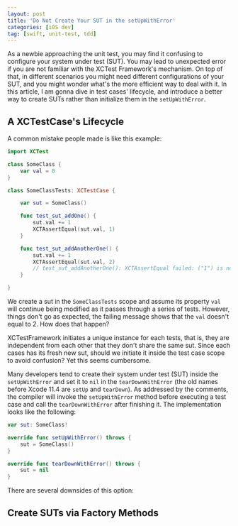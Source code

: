 ```yaml
---
layout: post
title: 'Do Not Create Your SUT in the setUpWithError'
categories: [iOS dev]
tag: [swift, unit-test, tdd]
---
```


As a newbie approaching the unit test, you may find it confusing to configure your system under test (SUT). You may lead to unexpected error if you are not familiar with the XCTest Framework's mechanism. On top of that, in different scenarios you might need different configurations of your SUT, and you might wonder what's the more efficient way to deal with it. In this article, I am gonna dive in test cases' lifecycle, and introduce a better way to create SUTs rather than initialize them in the `setUpWithError`.

## A XCTestCase's Lifecycle
A common mistake people made is like this example: 

```swift
import XCTest

class SomeClass {
    var val = 0
}

class SomeClassTests: XCTestCase {

    var sut = SomeClass()

    func test_sut_addOne() {
        sut.val += 1
        XCTAssertEqual(sut.val, 1)
    }

    func test_sut_addAnotherOne() {
        sut.val += 1
        XCTAssertEqual(sut.val, 2) 
        // test_sut_addAnotherOne(): XCTAssertEqual failed: ("1") is not equal to ("2")
    }

}
```

We create a sut in the `SomeClassTests` scope and assume its property `val` will continue being modified as it passes through a series of tests. However, things don't go as expected, the failing message shows that the `val` doesn't equal to 2. How does that happen?

XCTestFramework initiates a unique instance for each tests, that is, they are independent from each other that they don't share the same sut. Since each cases has its fresh new sut, should we initiate it inside the test case scope to avoid confusion? Yet this seems cumbersome. 

Many developers tend to create their system under test (SUT) inside the `setUpWithError` and set it to `nil` in the `tearDownWithError` (the old names before Xcode 11.4 are `setUp` and `tearDown`). As addressed by the comments, the compiler will invoke the `setUpWithError` method before executing a test case and call the `tearDownWithError` after finishing it. The implementation looks like the following:

```swift
var sut: SomeClass!

override func setUpWithError() throws {
    sut = SomeClass()
}

override func tearDownWithError() throws {
    sut = nil
}
```

There are several downsides of this option:


## Create SUTs via Factory Methods